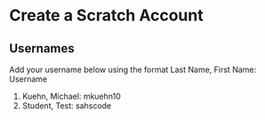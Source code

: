 # Create a Scratch Account


## Usernames
Add your username below using the format Last Name, First Name: Username

1) Kuehn, Michael: mkuehn10   
2) Student, Test: sahscode   
